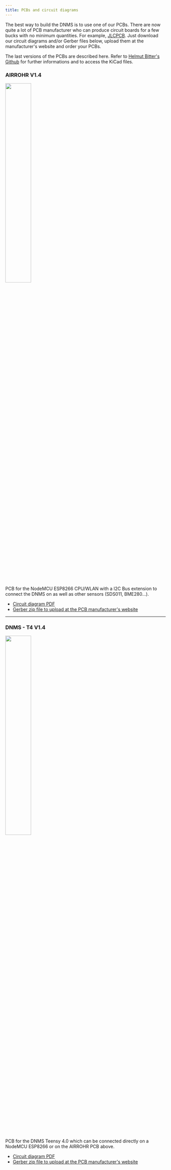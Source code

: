 ```yaml
---
title: PCBs and circuit diagrams
---
```


The best way to build the DNMS is to use one of our PCBs. There are now quite a lot of PCB manufacturer who can produce  circuit boards for a few bucks with no minimum quantities. For example, [JLCPCB](https:/jlcpcb.com/). Just download our  circuit diagrams and/or Gerber files below, upload them at the manufacturer's website and order your PCBs.
<br>

The last versions of the PCBs are described here. Refer to [Helmut Bitter's Github](https://github.com/hbitter/DNMS/tree/master/PCBs) for further informations and to access the KiCad files.

### AIRROHR V1.4
<img src="../docs/dnms/airrohr-PCB.jpg" style="display: block; width:40%;margin: 1em 0" loading="lazy"/>
PCB for the NodeMCU ESP8266 CPU/WLAN with a I2C Bus extension to connect the DNMS on as well as other sensors (SDS011, BME280…).

* [Circuit diagram PDF](../docs/dnms/airrohr-PCB-circuit-diagram.pdf)
* [Gerber zip file to upload at the PCB manufacturer's website](../docs/dnms/airrohr-PCB-circuit-diagram-gerber.zip)

---

### DNMS - T4 V1.4
<img src="../docs/dnms/dnms-noise-measuring-teensy-4.jpg" style="display: block;width:40%; margin: 1em 0" loading="lazy"/>
PCB for the DNMS Teensy 4.0 which can be connected directly on a NodeMCU ESP8266 or on the AIRROHR PCB above.

* [Circuit diagram PDF](../docs/dnms/dnms-noise-measuring-teensy-40-circuit-diagram.pdf)
* [Gerber zip file to upload at the PCB manufacturer's website](../docs/dnms/dnms-noise-measuring-teensy-40-circuit-gerber.zip)

